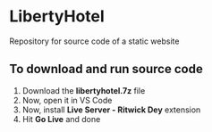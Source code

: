 # LibertyHotel
Repository for source code of a static website

## To download and run source code
1. Download the **libertyhotel.7z** file
2. Now, open it in VS Code
3. Now, install **Live Server - Ritwick Dey** extension
4. Hit **Go Live** and done
